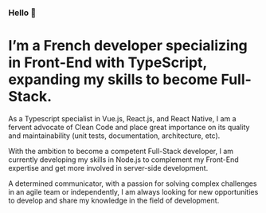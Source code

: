 ### Hello 👋

# I’m a French developer specializing in Front-End with TypeScript, expanding my skills to become Full-Stack.

As a Typescript specialist in Vue.js, React.js, and React Native, I am a fervent advocate of Clean Code and place great importance on its quality and maintainability (unit tests, documentation, architecture, etc).

With the ambition to become a competent Full-Stack developer, I am currently developing my skills in Node.js to complement my Front-End expertise and get more involved in server-side development.

A determined communicator, with a passion for solving complex challenges in an agile team or independently, I am always looking for new opportunities to develop and share my knowledge in the field of development.
